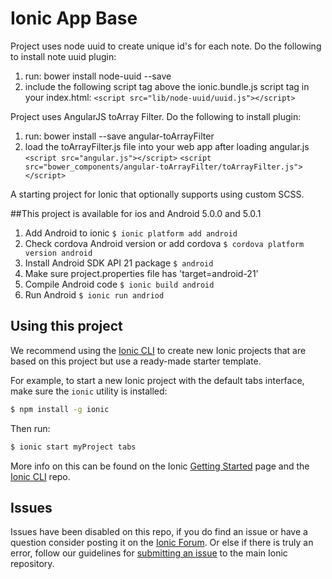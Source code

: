 Ionic App Base
=====================

Project uses node uuid to create unique id's for each note. Do the following to install note uuid plugin:

1. run: bower install node-uuid --save
1. include the following script tag above the ionic.bundle.js script tag in your index.html:
  ```<script src="lib/node-uuid/uuid.js"></script>```

Project uses AngularJS toArray Filter. Do the following to install plugin: 

1. run: bower install --save angular-toArrayFilter
1. load the toArrayFilter.js file into your web app after loading angular.js
  ```<script src="angular.js"></script>```
  ```<script src="bower_components/angular-toArrayFilter/toArrayFilter.js"></script>```


A starting project for Ionic that optionally supports using custom SCSS.

##This project is available for ios and Android 5.0.0 and 5.0.1
1. Add Android to ionic
```$ ionic platform add android```
1. Check cordova Android version or add cordova
```$ cordova platform version android```
1. Install Android SDK API 21 package
```$ android```
1. Make sure project.properties file has 'target=android-21'
1. Compile Android code
```$ ionic build android```
1. Run Android
```$ ionic run andriod```

## Using this project

We recommend using the [Ionic CLI](https://github.com/driftyco/ionic-cli) to create new Ionic projects that are based on this project but use a ready-made starter template.

For example, to start a new Ionic project with the default tabs interface, make sure the `ionic` utility is installed:

```bash
$ npm install -g ionic
```

Then run:

```bash
$ ionic start myProject tabs
```

More info on this can be found on the Ionic [Getting Started](http://ionicframework.com/getting-started) page and the [Ionic CLI](https://github.com/driftyco/ionic-cli) repo.

## Issues
Issues have been disabled on this repo, if you do find an issue or have a question consider posting it on the [Ionic Forum](http://forum.ionicframework.com/).  Or else if there is truly an error, follow our guidelines for [submitting an issue](http://ionicframework.com/submit-issue/) to the main Ionic repository.
